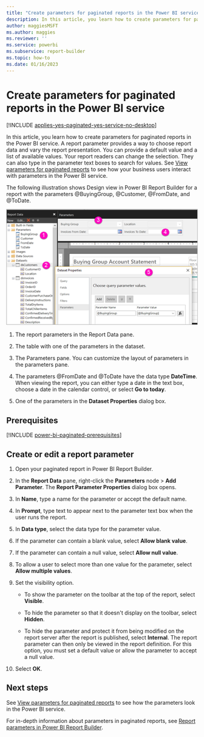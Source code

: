 ```yaml
---
title: "Create parameters for paginated reports in the Power BI service"
description: In this article, you learn how to create parameters for paginated reports in the Power BI service.
author: maggiesMSFT
ms.author: maggies
ms.reviewer: ''
ms.service: powerbi
ms.subservice: report-builder
ms.topic: how-to
ms.date: 01/16/2023
---
```


# Create parameters for paginated reports in the Power BI service

[!INCLUDE [applies-yes-paginated-yes-service-no-desktop](../../includes/applies-yes-paginated-yes-service-no-desktop.md)] 

In this article, you learn how to create parameters for paginated reports in the Power BI service.  A report parameter provides a way to choose report data and vary the report presentation. You can provide a default value and a list of available values. Your report readers can change the selection. They can also type in the parameter text boxes to search for values. See [View parameters for paginated reports](../../consumer/paginated-reports-view-parameters.md) to see how your business users interact with parameters in the Power BI service.  

The following illustration shows Design view in Power BI Report Builder for a report with the parameters @BuyingGroup, @Customer, @FromDate, and @ToDate. 
  
![Screenshot showing parameters in Report Builder.](media/paginated-reports-create-parameters/power-bi-paginated-parameters-report-builder.png)
  
1.  The report parameters in the Report Data pane.  
  
2.  The table with one of the parameters in the dataset.  
  
3.  The Parameters pane. You can customize the layout of parameters in the parameters pane. 
  
4.  The parameters @FromDate and @ToDate have the data type **DateTime**. When viewing the report, you can either type a date in the text box, choose a date in the calendar control, or select **Go to today**.

5.  One of the parameters in the **Dataset Properties** dialog box.  

## Prerequisites 

[!INCLUDE [power-bi-paginated-prerequisites](../../includes/power-bi-paginated-prerequisites.md)]
  
## Create or edit a report parameter  
  
1. Open your paginated report in Power BI Report Builder.

1. In the **Report Data** pane, right-click the **Parameters** node > **Add Parameter**. The **Report Parameter Properties** dialog box opens.  
  
2.  In **Name**, type a name for the parameter or accept the default name.  
  
3.  In **Prompt**, type text to appear next to the parameter text box when the user runs the report.  
  
4.  In **Data type**, select the data type for the parameter value.  
  
5.  If the parameter can contain a blank value, select **Allow blank value**.  
  
6.  If the parameter can contain a null value, select **Allow null value**.  
  
7.  To allow a user to select more than one value for the parameter, select **Allow multiple values**.  
  
8.  Set the visibility option.  
  
    -   To show the parameter on the toolbar at the top of the report, select **Visible**.  
  
    -   To hide the parameter so that it doesn't display on the toolbar, select **Hidden**.  
  
    -   To hide the parameter and protect it from being modified on the report server after the report is published, select **Internal**. The report parameter can then only be viewed in the report definition. For this option, you must set a default value or allow the parameter to accept a null value.  
  
9. Select **OK**.

## Next steps

See [View parameters for paginated reports](../../consumer/paginated-reports-view-parameters.md) to see how the parameters look in the Power BI service.

For in-depth information about parameters in paginated reports, see [Report parameters in Power BI Report Builder](report-builder-parameters.md).
